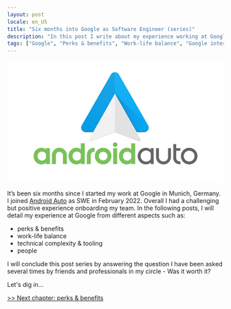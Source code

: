 ```yaml
---
layout: post
locale: en_US
title: "Six months into Google as Software Engineer (series)"
description: "In this post I write about my experience working at Google for the last six months"
tags: ["Google", "Perks & benefits", "Work-life balance", "Google internal tooling", "Career", "Growth in Tech", "Software Engineering"]
---
```


![Android Auto](/assets/android-auto-logo.jpeg)

It’s been six months since I started my work at Google in Munich, Germany. I joined [Android Auto](https://www.android.com/auto/) as SWE in February 2022. Overall I had a challenging but positive experience onboarding my team. In the following posts, I will detail my experience at Google from different aspects such as:

- perks & benefits
- work-life balance
- technical complexity & tooling
- people

I will conclude this post series by answering the question I have been asked several times by friends and professionals in my circle - Was it worth it?

Let's dig in...

[>> Next chapter: perks & benefits](/2022/08/21/six-months-into-google-p2-perks-benefits.html)